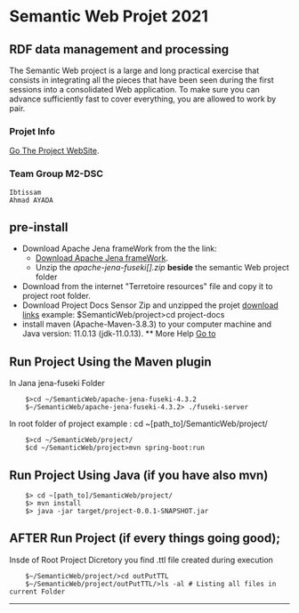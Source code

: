 # Semantic Web Projet 2021

## RDF data management and processing

The Semantic Web project is a large and long practical exercise that consists in integrating all the pieces that have been seen during the first sessions into a consolidated Web application. To make sure you can advance sufficiently fast to cover everything, you are allowed to work by pair.

### Projet Info

[Go The Project WebSite](https://www.emse.fr/~zimmermann/Teaching/SemWeb/Project/).

### Team Group M2-DSC

    Ibtissam
    Ahmad AYADA

## pre-install

   * Download Apache Jena frameWork from the the link:
        - [Download Apache Jena frameWork](https://dlcdn.apache.org/jena/binaries/apache-jena-fuseki-4.3.2.zip).
        - Unzip the *apache-jena-fuseki[].zip* __beside__ the semantic Web project folder
   * Download from the internet "Terretoire resources" file and copy it to project root folder.
   * Download Project Docs Sensor Zip and unzipped the projet
        [download links](https://seafile.emse.fr/d/710ced68c2894189a6f4/)
        example: $SemanticWeb/project>cd project-docs
   * install maven (Apache-Maven-3.8.3) to your computer machine and Java version: 11.0.13 (jdk-11.0.13).
   ** More Help [Go to](https://github.com/ahmadayada/SemanticWeb_Projet/blob/main/HELP.md)
## Run Project Using the Maven plugin

In Jana jena-fuseki Folder

        $>cd ~/SemanticWeb/apache-jena-fuseki-4.3.2
        $~/SemanticWeb/apache-jena-fuseki-4.3.2> ./fuseki-server

 In root folder of project example : cd ~[path_to]/SemanticWeb/project/
   
        $>cd ~/SemanticWeb/project/
        $cd ~/SemanticWeb/project>mvn spring-boot:run
    

## Run Project Using Java (if you have also mvn)

    
        $> cd ~[path_to]/SemanticWeb/project/
        $> mvn install
        $> java -jar target/project-0.0.1-SNAPSHOT.jar

## AFTER Run Project (if every things going good);

Insde of Root Project Dicretory you find .ttl file created during execution

        $~/SemanticWeb/project/>cd outPutTTL
        $~/SemanticWeb/project/outPutTTL/>ls -al # Listing all files in current Folder

________________________________________________________
